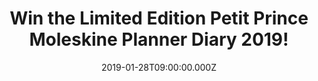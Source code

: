 ---
campaign-uuid: "c-56ad62d1-4187-4e25-8fd7-59b9b1918bba"
type: "Competition"
category: "Gifts"
date: "2019-01-28T09:00:00.000Z"
end-date: "2019-02-28T23:59:00.000Z"
disable-form: false
is_promoted: false
has_entry_page: true
title: "Win the Limited Edition Petit Prince Moleskine Planner Diary 2019!"
competition-description: "<p>Be practical in your planning, but never lose sight of\
  \ the fantastical power of childhood imagination – as celebrated in Antoine de Saint-Exupé\
  ry’s Le Petit Prince. We are giving away an amazing Limited Edition Petit Prince\
  \ Moleskine Planner Diary to you.</p>\r\n<p>Want to have this beautiful special\
  \ edition in your hands? Click below for a chance to win.</p>"
hero-header: "Win the Limited Edition Petit Prince Moleskine Planner Diary 2019!"
terms-confirmation: "N/A"
banner-img: "https://assets.expresslyapp.com/asset-e8f02ae5-b265-4b90-a3cd-187a22ea806d.jpg"
logo-left-href: "http://club.expressly.io"
logo-left-image: "https://assets.expresslyapp.com/asset-93bf5808-5735-4819-82d3-a1e4f3e71d64.jpg"
logo-left-title: "Expressly Club"
bg-image-hero: "https://assets.expresslyapp.com/asset-bfcbb08a-16ab-467f-8951-50d00e584373.jpg"
bg-image-first: "https://assets.expresslyapp.com/asset-c1e46443-3298-4d83-85c8-7a746f61419f.jpg"
section1-content: "<p>A variety of page layouts just waiting to be filled with your\
  \ ideas and this time with a beautiful special & limited edition of the Petit Prince.\
  \ Designed to become a gateway to your own ordinary and extraordinary adventures,\
  \ this notebook invites you to record all the wonderful places your feet and your\
  \ imagination take you.</p>\r\n<p>Enter the form below for a chance to win and let’\
  s discover how far you can go!</p>"
entry-title: "Win the Limited Edition Petit Prince Moleskine Planner Diary 2019!"
entry-content: "Enter the draw to win the Limited Edition Petit Prince Moleskine Planner\
  \ Diary 2019\r\nby completing the form below before 23:59 on 28th of February 2019."
has-winner: false
prize-description: "The Limited Edition Petit Prince Moleskine Planner Diary 2019."
special-conditions: "Multiple entries are allowed up to one every day."
country-restrictions:
- "GB"
---